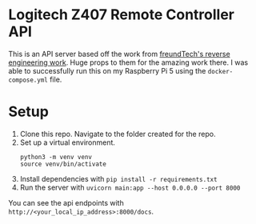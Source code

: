 # Logitech Z407 Remote Controller API

This is an API server based off the work from [freundTech's reverse engineering work](https://github.com/freundTech/logi-z407-reverse-engineering). Huge props to them for the amazing work there. I was able to successfully run this on my Raspberry Pi 5 using the `docker-compose.yml` file.

# Setup

1. Clone this repo. Navigate to the folder created for the repo.
2. Set up a virtual environment.
    ```
    python3 -m venv venv
    source venv/bin/activate
    ```
3. Install dependencies with `pip install -r requirements.txt`
4. Run the server with `uvicorn main:app --host 0.0.0.0 --port 8000`

You can see the api endpoints with `http://<your_local_ip_address>:8000/docs`.
